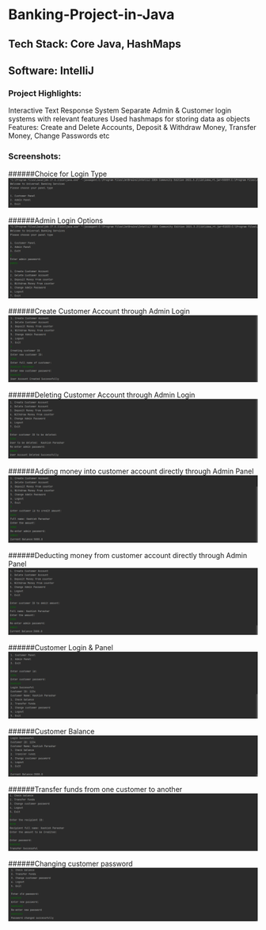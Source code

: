 # Banking-Project-in-Java

## Tech Stack: Core Java, HashMaps
## Software: IntelliJ

### Project Highlights:
Interactive Text Response System
Separate Admin & Customer login systems with relevant features
Used hashmaps for storing data as objects
Features: Create and Delete Accounts, Deposit & Withdraw Money, Transfer Money, Change Passwords etc

### Screenshots:

######Choice for Login Type
![Choose Login Type](https://github.com/kaa5hh/Banking-Project-in-Java/blob/master/docs/1.PNG)

######Admin Login Options
![Admin Login Options](https://github.com/kaa5hh/Banking-Project-in-Java/blob/master/docs/2.PNG)

######Create Customer Account through Admin Login
![Creating new customer account](https://github.com/kaa5hh/Banking-Project-in-Java/blob/master/docs/3.PNG)

######Deleting Customer Account through Admin Login
![Deleting customer account](https://github.com/kaa5hh/Banking-Project-in-Java/blob/master/docs/4.PNG)

######Adding money into customer account directly through Admin Panel
![Adding Money](https://github.com/kaa5hh/Banking-Project-in-Java/blob/master/docs/6.PNG)

######Deducting money from customer account directly through Admin Panel
![Withdrawing Money](https://github.com/kaa5hh/Banking-Project-in-Java/blob/master/docs/7.PNG)

######Customer Login & Panel
![Customer Login Panel](https://github.com/kaa5hh/Banking-Project-in-Java/blob/master/docs/8.PNG)

######Customer Balance
![Check Customer Balance](https://github.com/kaa5hh/Banking-Project-in-Java/blob/master/docs/9.PNG)

######Transfer funds from one customer to another
![Transfer funds](https://github.com/kaa5hh/Banking-Project-in-Java/blob/master/docs/10.PNG)

######Changing customer password
![Customer password](https://github.com/kaa5hh/Banking-Project-in-Java/blob/master/docs/11.PNG)



